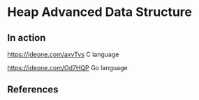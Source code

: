 # Heap Advanced Data Structure 

## In action

   https://ideone.com/axvTvs C language

   https://ideone.com/Od7HQP Go language

## References

